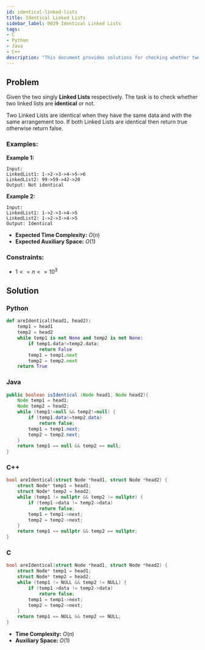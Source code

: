 ```yaml
---
id: identical-linked-lists
title: Identical Linked Lists
sidebar_label: 0029 Identical Linked Lists
tags:
- C
- Python
- Java
- C++
description: "This document provides solutions for checking whether two linked lists are identical or not."
---
```


## Problem

Given the two singly **Linked Lists** respectively. The task is to check whether two linked lists are **identical** or not. 

Two Linked Lists are identical when they have the same data and with the same arrangement too. If both Linked Lists are identical then return true otherwise return false. 

### Examples:
**Example 1:**
```
Input:
LinkedList1: 1->2->3->4->5->6
LinkedList2: 99->59->42->20
Output: Not identical 
```

**Example 2:**
```
Input:
LinkedList1: 1->2->3->4->5
LinkedList2: 1->2->3->4->5
Output: Identical
```

- **Expected Time Complexity:** $O(n)$
- **Expected Auxiliary Space:** $O(1)$

### Constraints:

- $1 <= n <= 10^3$

## Solution
### Python
```python
def areIdentical(head1, head2):
    temp1 = head1
    temp2 = head2
    while temp1 is not None and temp2 is not None:
        if temp1.data!=temp2.data:
            return False
        temp1 = temp1.next
        temp2 = temp2.next
    return True
```

### Java
```java
public boolean isIdentical (Node head1, Node head2){
    Node temp1 = head1;
    Node temp2 = head2;
    while (temp1!=null && temp2!=null) {
        if (temp1.data!=temp2.data)
            return false;
        temp1 = temp1.next;
        temp2 = temp2.next;
    }
    return temp1 == null && temp2 == null;
}
```

### C++
```cpp
bool areIdentical(struct Node *head1, struct Node *head2) {
    struct Node* temp1 = head1;
    struct Node* temp2 = head2;
    while (temp1 != nullptr && temp2 != nullptr) {
        if (temp1->data != temp2->data)
            return false;
        temp1 = temp1->next;
        temp2 = temp2->next;
    }
    return temp1 == nullptr && temp2 == nullptr;
}
```

### C
```c
bool areIdentical(struct Node *head1, struct Node *head2) {
    struct Node* temp1 = head1;
    struct Node* temp2 = head2;
    while (temp1 != NULL && temp2 != NULL) {
        if (temp1->data != temp2->data)
            return false; 
        temp1 = temp1->next;
        temp2 = temp2->next;
    }
    return temp1 == NULL && temp2 == NULL;
}
```

- **Time Complexity:** $O(n)$
- **Auxiliary Space:** $O(1)$